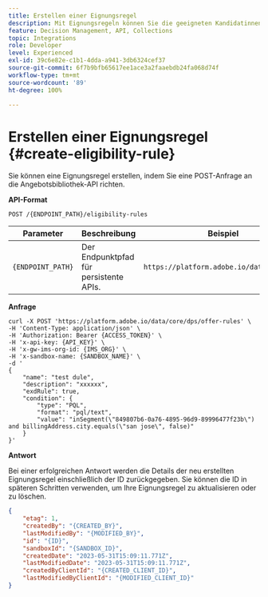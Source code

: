 ```yaml
---
title: Erstellen einer Eignungsregel
description: Mit Eignungsregeln können Sie die geeigneten Kandidatinnen und Kandidaten basierend auf dem definieren, was Sie ansprechen möchten, z. B. Profilattribute und Zielgruppen.
feature: Decision Management, API, Collections
topic: Integrations
role: Developer
level: Experienced
exl-id: 39c6e82e-c1b1-4dda-a941-3db6324cef37
source-git-commit: 6f7b9bfb65617ee1ace3a2faaebdb24fa068d74f
workflow-type: tm+mt
source-wordcount: '89'
ht-degree: 100%

---
```


# Erstellen einer Eignungsregel {#create-eligibility-rule}

Sie können eine Eignungsregel erstellen, indem Sie eine POST-Anfrage an die Angebotsbibliothek-API richten.

**API-Format**

```http
POST /{ENDPOINT_PATH}/eligibility-rules 
```

| Parameter | Beschreibung | Beispiel |
| --------- | ----------- | ------- |
| `{ENDPOINT_PATH}` | Der Endpunktpfad für persistente APIs. | `https://platform.adobe.io/data/core/dps` |

**Anfrage**

```shell
curl -X POST 'https://platform.adobe.io/data/core/dps/offer-rules' \
-H 'Content-Type: application/json' \
-H 'Authorization: Bearer {ACCESS_TOKEN}' \
-H 'x-api-key: {API_KEY}' \
-H 'x-gw-ims-org-id: {IMS_ORG}' \
-H 'x-sandbox-name: {SANDBOX_NAME}' \
-d '
{
    "name": "test dule",
    "description": "xxxxxx",
    "exdRule": true,
    "condition": {
        "type": "PQL",
        "format": "pql/text",
        "value": "inSegment(\"849807b6-0a76-4895-96d9-89996477f23b\") and billingAddress.city.equals(\"san jose\", false)"
    }
}'
```

**Antwort**

Bei einer erfolgreichen Antwort werden die Details der neu erstellten Eignungsregel einschließlich der ID zurückgegeben. Sie können die ID in späteren Schritten verwenden, um Ihre Eignungsregel zu aktualisieren oder zu löschen. 

```json
{
    "etag": 1,
    "createdBy": "{CREATED_BY}",
    "lastModifiedBy": "{MODIFIED_BY}",
    "id": "{ID}",
    "sandboxId": "{SANDBOX_ID}",
    "createdDate": "2023-05-31T15:09:11.771Z",
    "lastModifiedDate": "2023-05-31T15:09:11.771Z",
    "createdByClientId": "{CREATED_CLIENT_ID}",
    "lastModifiedByClientId": "{MODIFIED_CLIENT_ID}"
}
```
